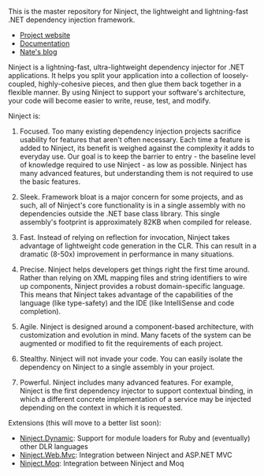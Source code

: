 This is the master repository for Ninject, the lightweight and lightning-fast .NET dependency injection framework.

- [Project website](http://ninject.org/)
- [Documentation](http://dojo.ninject.org/)
- [Nate's blog](http://kohari.org/)

Ninject is a lightning-fast, ultra-lightweight dependency injector for .NET applications. It helps you split your
application into a collection of loosely-coupled, highly-cohesive pieces, and then glue them back together in a
flexible manner. By using Ninject to support your software's architecture, your code will become easier to write,
reuse, test, and modify.

Ninject is:

1. Focused. Too many existing dependency injection projects sacrifice usability for features that aren't often necessary.
   Each time a feature is added to Ninject, its benefit is weighed against the complexity it adds to everyday use. Our goal
   is to keep the barrier to entry - the baseline level of knowledge required to use Ninject - as low as possible. Ninject
   has many advanced features, but understanding them is not required to use the basic features.
   
2. Sleek. Framework bloat is a major concern for some projects, and as such, all of Ninject's core functionality is in a
   single assembly with no dependencies outside the .NET base class library. This single assembly's footprint is approximately
   82KB when compiled for release.
   
3. Fast. Instead of relying on reflection for invocation, Ninject takes advantage of lightweight code generation in the CLR.
   This can result in a dramatic (8-50x) improvement in performance in many situations.
   
4. Precise. Ninject helps developers get things right the first time around. Rather than relying on XML mapping files and
   string identifiers to wire up components, Ninject provides a robust domain-specific language. This means that Ninject
   takes advantage of the capabilities of the language (like type-safety) and the IDE (like IntelliSense and code completion).
   
5. Agile. Ninject is designed around a component-based architecture, with customization and evolution in mind. Many facets
   of the system can be augmented or modified to fit the requirements of each project.
   
6. Stealthy. Ninject will not invade your code. You can easily isolate the dependency on Ninject to a single assembly in
   your project.
   
7. Powerful. Ninject includes many advanced features. For example, Ninject is the first dependency injector to support
   contextual binding, in which a different concrete implementation of a service may be injected depending on the context in
   which it is requested.

Extensions (this will move to a better list soon):

- [Ninject.Dynamic](http://github.com/casualjim/ninject-dynamic): Support for module loaders for Ruby and (eventually) other DLR languages
- [Ninject.Web.Mvc](http://github.com/enkari/ninject.web.mvc): Integration between Ninject and ASP.NET MVC
- [Ninject.Moq](http://github.com/enkari/ninject.moq): Integration between Ninject and Moq